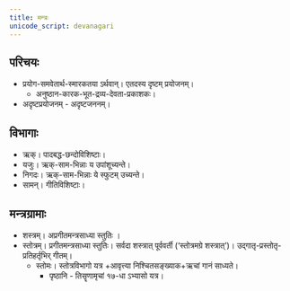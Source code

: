 ```yaml
---
title: मन्त्रः
unicode_script: devanagari
---
```


## परिचयः
- प्रयोग-समवेतार्थ-स्मारकतया ऽर्थवान्। एतदस्य दृष्टम् प्रयोजनम्।
  - अनुष्ठान-कारक-भूत-द्रव्य-देवता-प्रकाशकः।
- अदृष्टप्रयोजनम् - अदृष्टजननम्।

## विभागाः
- ऋक्। पादबद्ध-छन्दोविशिष्टाः।
- यजुः। ऋक्-साम-भिन्नाः य उपांशूच्यन्ते।
- निगदः। ऋक्-साम-भिन्नाः ये स्फुटम् उच्यन्ते।
- सामन्। गीतिविशिष्टाः।

## मन्त्रग्रामाः
- शस्त्रम्। अप्रगीतमन्त्रसाध्या स्तुतिः ।
- स्तोत्रम्। प्रगीतमन्त्रसाध्या स्तुतिः। सर्वदा शस्त्रात् पूर्ववर्ती (‘स्तोत्रमग्रे शस्त्रात्’)। उद्गातृ-प्रस्तोतृ-प्रतिहर्तृभिर् गीतम्।
  - स्तोमः। स्तोत्रविभागो यत्र +आवृत्त्या निश्चितसङ्ख्याक+ऋचां गानं साध्यते।
    - पृष्ठानि - तिसॄणामृचां १७-धा ऽभ्यासो यत्र।